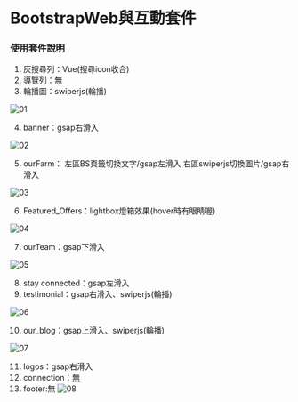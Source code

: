 # BootstrapWeb與互動套件

### 使用套件說明
1. 灰搜尋列：Vue(搜尋icon收合)
2. 導覽列：無
3. 輪播圖：swiperjs(輪播)

![01](https://raw.githubusercontent.com/Leileisme/Bootstrap_Web/main/images/readme%20img/01.jpg)

4. banner：gsap右滑入

![02](https://raw.githubusercontent.com/Leileisme/Bootstrap_Web/main/images/readme%20img/02.jpg)

5. ourFarm：
左區BS頁籤切換文字/gsap左滑入
右區swiperjs切換圖片/gsap右滑入

![03](https://raw.githubusercontent.com/Leileisme/Bootstrap_Web/main/images/readme%20img/03.jpg)

6. Featured_Offers：lightbox燈箱效果(hover時有眼睛喔)

![04](https://raw.githubusercontent.com/Leileisme/Bootstrap_Web/main/images/readme%20img/04.jpg)


7. ourTeam：gsap下滑入

![05](https://raw.githubusercontent.com/Leileisme/Bootstrap_Web/main/images/readme%20img/05.jpg)

8. stay connected：gsap左滑入
9. testimonial：gsap右滑入、swiperjs(輪播)

![06](https://raw.githubusercontent.com/Leileisme/Bootstrap_Web/main/images/readme%20img/06.jpg)

10. our_blog：gsap上滑入、swiperjs(輪播)

![07](https://raw.githubusercontent.com/Leileisme/Bootstrap_Web/main/images/readme%20img/07.jpg)

11. logos：gsap右滑入
12. connection：無
13. footer:無
![08](https://raw.githubusercontent.com/Leileisme/Bootstrap_Web/main/images/readme%20img/08.jpg)


